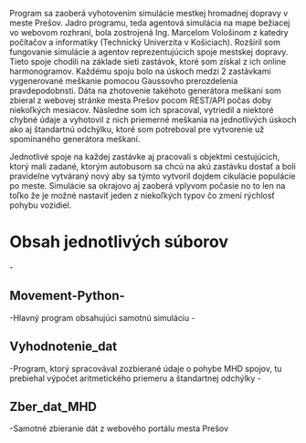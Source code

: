

Program sa zaoberá vyhotovením simulácie mestkej hromadnej dopravy v meste Prešov. Jadro programu, teda agentová simulácia na mape bežiacej vo webovom rozhraní,
bola zostrojená Ing. Marcelom Vološinom z katedry počítačov a informatiky (Technický Univerzita v Košiciach). Rozšíril som fungovanie simulácie a agentov reprezentujúcich
spoje mestskej dopravy. Tieto spoje chodili na základe sieti zastávok, ktoré som získal z ich online harmonogramov. Každému spoju bolo na úskoch medzi 2 zastávkami vygenerované meškanie
pomocou Gaussovho prerozdelenia pravdepodobnsti. Dáta na zhotovenie takéhoto generátora meškaní som zbieral z webovej stránke mesta Prešov pocom REST/API počas doby niekoľkých mesiacov.
Následne som ich spracoval, vytriedil a niektoré chybné údaje a vyhotovil z nich priemerné meškania na jednotlivých úskoch ako aj štandartnú odchýlku, ktoré som potreboval
pre vytvorenie už spomínaného generátora meškaní.

Jednotlivé spoje na každej zastávke aj pracovali s objektmi cestujúcich, ktorý mali zadané, ktorým autobusom sa chcú na akú zastávku dostať a boli pravidelne vytváraný nový aby sa týmto vytvoril dojdem cikulácie populácie po meste. Simulácie sa okrajovo aj zaoberá vplyvom počasie no to len na toľko že je možné nastaviť jeden z niekoľkých typov čo zmení rýchlosť pohybu vozidiel.

<h1> Obsah jednotlivých súborov </h1>

-<h2>Movement-Python-</h2> 
  -Hlavný program obsahujúci samotnú simuláciu
-<h2>Vyhodnotenie_dat</h2> 
  -Program, ktorý spracovával zozbierané údaje o pohybe MHD spojov, tu prebiehal výpočet aritmetického priemeru a štandartnej odchýlky
-<h2>Zber_dat_MHD</h2>
  -Samotné zbieranie dát z webového portálu mesta Prešov
